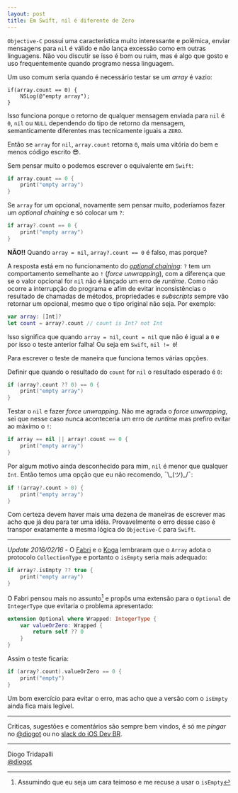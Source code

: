 ```yaml
---
layout: post
title: Em Swift, nil é diferente de Zero
---
```


`Objective-C` possui uma característica muito interessante e polêmica, enviar mensagens para `nil` é válido e não lança excessão como em outras linguagens. Não vou discutir se isso é bom ou ruim, mas é algo que gosto e uso frequentemente quando programo nessa linguagem.

Um uso comum seria quando é necessário testar se um *array* é vazio:

~~~ objc
if(array.count == 0) {
    NSLog(@"empty array");
}
~~~

Isso funciona porque o retorno de qualquer mensagem enviada para `nil` é `0`, `nil` ou `NULL` dependendo do tipo de retorno da mensagem, semanticamente diferentes mas tecnicamente iguais a `ZERO`. 

Então se `array` for `nil`, `array.count` retorna `0`, mais uma vitória do bem e menos código escrito 😎.

Sem pensar muito o podemos escrever o equivalente em `Swift`:

~~~ swift
if array.count == 0 {
    print("empty array")
}
~~~

Se `array` for um opcional, novamente sem pensar muito, poderíamos fazer um *optional chaining* e só colocar um `?`:

~~~ swift
if array?.count == 0 {
    print("empty array")
}
~~~

__NÃO!!__ Quando `array = nil`, `array?.count == 0` é falso, mas porque?

A resposta está em no funcionamento do [*optional chaining*](https://developer.apple.com/library/ios/documentation/Swift/Conceptual/Swift_Programming_Language/OptionalChaining.html): `?` tem um comportamento semelhante ao `!` (*force unwrapping*), com a diferença que se o valor opcional for `nil` não é lançado um erro de *runtime*. Como não ocorre a interrupção do programa e afim de evitar inconsistências o resultado de chamadas de métodos, propriedades e *subscripts* sempre vão retornar um opcional, mesmo que o tipo original não seja. Por exemplo:

~~~ swift
var array: [Int]?
let count = array?.count // count is Int? not Int
~~~

Isso significa que quando `array = nil`, `count = nil` que não é igual a `0` e por isso o teste anterior falha! Ou seja em `Swift`, `nil != 0`!

Para escrever o teste de maneira que funciona temos várias opções.

Definir que quando o resultado do `count` for `nil` o resultado esperado é `0`:

~~~ swift
if (array?.count ?? 0) == 0 {
    print("empty array")
}
~~~

Testar o `nil` e fazer *force unwrapping*. Não me agrada o *force unwrapping*, sei que nesse caso nunca aconteceria um erro de *runtime* mas prefiro evitar ao máximo o `!`:

~~~ swift
if array == nil || array!.count == 0 {
    print("empty array")
}
~~~

Por algum motivo ainda desconhecido para mim, `nil` é menor que qualquer `Int`. Então temos uma opção que eu não recomendo, ¯\\\_(ツ)\_/¯:

~~~ swift
if !(array?.count > 0) {
    print("empty array")
}
~~~

Com certeza devem haver mais uma dezena de maneiras de escrever mas acho que já deu para ter uma idéia. Provavelmente o erro desse caso é transpor exatamente a mesma lógica do `Objective-C` para `Swift`.

---

*Update 2016/02/16* - O [Fabri](https://twitter.com/marcelofabri_) e o [Koga](https://twitter.com/brunokoga) lembraram que o `Array` adota o protocolo `CollectionType` e portanto o `isEmpty` seria mais adequado:

~~~ swift
if array?.isEmpty ?? true {
    print("empty array")
}
~~~

O Fabri pensou mais no assunto[^1] e propôs uma extensão para o `Optional` de `IntegerType` que evitaria o problema apresentado:

~~~ swift
extension Optional where Wrapped: IntegerType {
    var valueOrZero: Wrapped {
        return self ?? 0
    }
}
~~~

Assim o teste ficaria:

~~~ swift
if (array?.count).valueOrZero == 0 {
    print("empty")
}
~~~

Um bom exercício para evitar o erro, mas acho que a versão com o `isEmpty` ainda fica mais legível.

[^1]: Assumindo que eu seja um cara teimoso e me recuse a usar o `isEmpty`

---

Criticas, sugestões e comentários são sempre bem vindos, é só me *pingar* no [@diogot](https://twitter.com/diogot) ou no [slack do iOS Dev BR](http://iosdevbr.herokuapp.com).

---
Diogo Tridapalli <br />
[@diogot](https://twitter.com/diogot)
